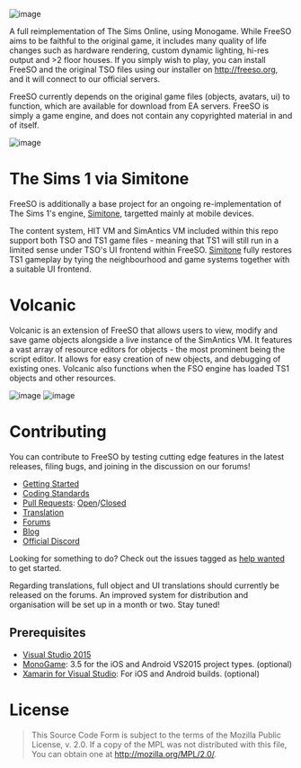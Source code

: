 ![image](http://freeso.org/wp-content/uploads/2016/03/freeso-logo.png?1)

A full reimplementation of The Sims Online, using Monogame. While FreeSO aims to be faithful to the original game, it includes many quality of life changes such as hardware rendering, custom dynamic lighting, hi-res output and >2 floor houses. If you simply wish to play, you can install FreeSO and the original TSO files using our installer on http://freeso.org, and it will connect to our official servers.

FreeSO currently depends on the original game files (objects, avatars, ui) to function, which are available for download from EA servers. FreeSO is simply a game engine, and does not contain any copyrighted material in and of itself.

![image](http://freeso.org/wp-content/uploads/2017/05/band.png)

# The Sims 1 via Simitone

FreeSO is additionally a base project for an ongoing re-implementation of The Sims 1's engine, [Simitone](https://github.com/RHY3756547/Simitone), targetted mainly at mobile devices. 

The content system, HIT VM and SimAntics VM included within this repo support both TSO and TS1 game files - meaning that TS1 will still run in a limited sense under TSO's UI frontend within FreeSO. [Simitone](https://github.com/RHY3756547/Simitone) fully restores TS1 gameplay by tying the neighbourhood and game systems together with a suitable UI frontend.

# Volcanic

Volcanic is an extension of FreeSO that allows users to view, modify and save game objects alongside a live instance of the SimAntics VM. It features a vast array of resource editors for objects - the most prominent being the script editor. It allows for easy creation of new objects, and debugging of existing ones. Volcanic also functions when the FSO engine has loaded TS1 objects and other resources.

![image](https://i.gyazo.com/431b8e3cb1547563bb2d64a380fb76e6.gif)
![image](https://i.gyazo.com/ba013836812ce97c9b555f72be50b1db.gif)

# Contributing
You can contribute to FreeSO by testing cutting edge features in the latest releases, filing bugs, and joining in the discussion on our forums!

* [Getting Started](https://github.com/RHY3756547/FreeSO/wiki)
* [Coding Standards](https://github.com/RHY3756547/FreeSO/wiki/Coding-standards)
* [Pull Requests](https://github.com/RHY3756547/FreeSO/pulls): [Open](https://github.com/RHY3756547/FreeSO/pulls)/[Closed](https://github.com/RHY3756547/FreeSO/issues?q=is%3Apr+is%3Aclosed)
* [Translation](http://forum.freeso.org/forums/translations.32/)
* [Forums](http://forum.freeso.org)
* [Blog](http://freeso.org)
* [Official Discord](https://discordapp.com/invite/xveESFj)

Looking for something to do? Check out the issues tagged as [help wanted](https://github.com/RHY3756547/FreeSO/labels/help%20wanted) to get started.

Regarding translations, full object and UI translations should currently be released on the forums. An improved system for distribution and organisation will be set up in a month or two. Stay tuned!

## Prerequisites
* [Visual Studio 2015](https://www.visualstudio.com/en-us/downloads/visual-studio-2015-downloads-vs.aspx)
* [MonoGame](http://www.monogame.net): 3.5 for the iOS and Android VS2015 project types. (optional)
* [Xamarin for Visual Studio](https://www.xamarin.com/visual-studio): For iOS and Android builds. (optional)

# License
> This Source Code Form is subject to the terms of the Mozilla Public License, v. 2.0.
> If a copy of the MPL was not distributed with this file, You can obtain one at
> http://mozilla.org/MPL/2.0/.
